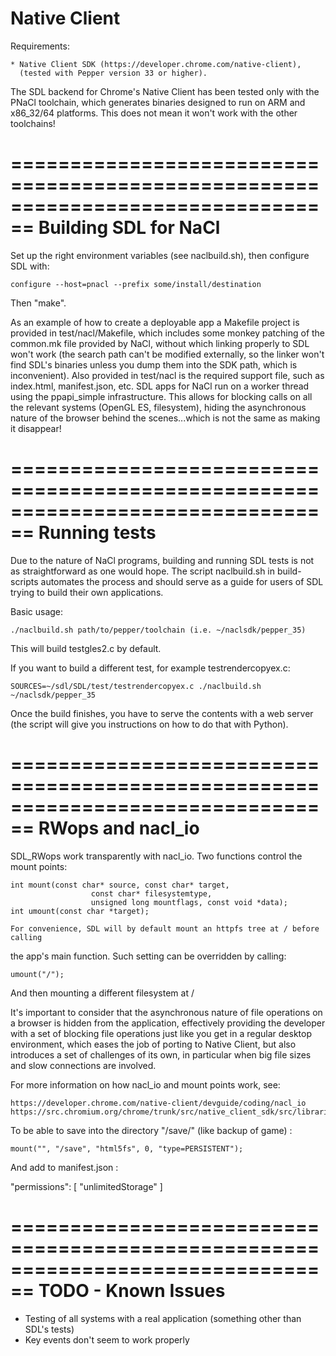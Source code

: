 Native Client
================================================================================

Requirements: 
    
    * Native Client SDK (https://developer.chrome.com/native-client), 
      (tested with Pepper version 33 or higher).

The SDL backend for Chrome's Native Client has been tested only with the PNaCl
toolchain, which generates binaries designed to run on ARM and x86_32/64 
platforms. This does not mean it won't work with the other toolchains!

================================================================================
Building SDL for NaCl
================================================================================

Set up the right environment variables (see naclbuild.sh), then configure SDL with:

    configure --host=pnacl --prefix some/install/destination
    
Then "make". 

As an example of how to create a deployable app a Makefile project is provided 
in test/nacl/Makefile, which includes some monkey patching of the common.mk file 
provided by NaCl, without which linking properly to SDL won't work (the search 
path can't be modified externally, so the linker won't find SDL's binaries unless 
you dump them into the SDK path, which is inconvenient).
Also provided in test/nacl is the required support file, such as index.html, 
manifest.json, etc.
SDL apps for NaCl run on a worker thread using the ppapi_simple infrastructure.
This allows for blocking calls on all the relevant systems (OpenGL ES, filesystem),
hiding the asynchronous nature of the browser behind the scenes...which is not the
same as making it disappear!


================================================================================
Running tests
================================================================================

Due to the nature of NaCl programs, building and running SDL tests is not as
straightforward as one would hope. The script naclbuild.sh in build-scripts 
automates the process and should serve as a guide for users of SDL trying to build 
their own applications.

Basic usage:
    
    ./naclbuild.sh path/to/pepper/toolchain (i.e. ~/naclsdk/pepper_35)
    
This will build testgles2.c by default.

If you want to build a different test, for example testrendercopyex.c:
    
    SOURCES=~/sdl/SDL/test/testrendercopyex.c ./naclbuild.sh ~/naclsdk/pepper_35
    
Once the build finishes, you have to serve the contents with a web server (the
script will give you instructions on how to do that with Python).

================================================================================
RWops and nacl_io
================================================================================

SDL_RWops work transparently with nacl_io. Two functions control the mount points:
    
    int mount(const char* source, const char* target, 
                      const char* filesystemtype, 
                      unsigned long mountflags, const void *data);
    int umount(const char *target);
    
    For convenience, SDL will by default mount an httpfs tree at / before calling 
the app's main function. Such setting can be overridden by calling:
    
    umount("/");

And then mounting a different filesystem at /

It's important to consider that the asynchronous nature of file operations on a
browser is hidden from the application, effectively providing the developer with
a set of blocking file operations just like you get in a regular desktop 
environment, which eases the job of porting to Native Client, but also introduces 
a set of challenges of its own, in particular when big file sizes and slow 
connections are involved.

For more information on how nacl_io and mount points work, see:
    
    https://developer.chrome.com/native-client/devguide/coding/nacl_io
    https://src.chromium.org/chrome/trunk/src/native_client_sdk/src/libraries/nacl_io/nacl_io.h

To be able to save into the directory "/save/" (like backup of game) :

    mount("", "/save", "html5fs", 0, "type=PERSISTENT");

And add to manifest.json :

  "permissions": [
     "unlimitedStorage"
  ]

================================================================================
TODO - Known Issues
================================================================================
* Testing of all systems with a real application (something other than SDL's tests)
* Key events don't seem to work properly

